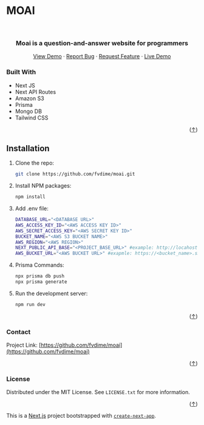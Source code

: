 # MOAI

<!-- Improved compatibility of back to top link: See: https://github.com/othneildrew/Best-README-Template/pull/73 -->

<a name="readme-top"></a>

<!-- PROJECT LOGO -->
<br />
<div align="center">
  <h3 align="center">Moai is a question-and-answer website for programmers</h3>

  <p align="center">
    <a href="https://eloquent-ruddy.vercel.app/">View Demo</a>
    ·
    <a href="https://github.com/fvdime/moai/issues">Report Bug</a>
    ·
    <a href="https://github.com/fvdime/moai/issues">Request Feature</a>
    ·
    <a href="https://moai-ten.vercel.app/">Live Demo</a>
  </p>
</div>

### Built With

- Next JS
- Next API Routes
- Amazon S3
- Prisma
- Mongo DB
- Tailwind CSS

<p align="right">(<a href="#readme-top">↑</a>)</p>

## Installation

1. Clone the repo:
   ```sh
   git clone https://github.com/fvdime/moai.git
   ```
2. Install NPM packages:
   ```sh
   npm install
   ```
3. Add .env file:

   ```bash
   DATABASE_URL="<DATABASE URL>"
   AWS_ACCESS_KEY_ID="<AWS ACCESS KEY ID>"
   AWS_SECRET_ACCESS_KEY="<AWS SECRET KEY ID>"
   BUCKET_NAME="<AWS S3 BUCKET NAME>"
   AWS_REGION="<AWS REGION>"
   NEXT_PUBLIC_API_BASE="<PROJECT_BASE_URL>" #example: http://locahost:3000
   AWS_BUCKET_URL="<AWS BUCKET URL>" #exapmle: https://<bucket_name>.s3.eu-central-1.amazonaws.com/
   ```

4. Prisma Commands:

   ```bash
   npx prisma db push
   npx prisma generate
   ```

5. Run the development server:

   ```bash
   npm run dev
   ```

<p align="right">(<a href="#readme-top">↑</a>)</p>

### Contact

<!-- Fadime or Faya - fadime.dogrulj@gmail.com -->

Project Link: [https://github.com/fvdime/moai](https://github.com/fvdime/moai)

<p align="right">(<a href="#readme-top">↑</a>)</p>

### License

Distributed under the MIT License. See `LICENSE.txt` for more information.

<p align="right">(<a href="#readme-top">↑</a>)</p>

This is a [Next.js](https://nextjs.org/) project bootstrapped with [`create-next-app`](https://github.com/vercel/next.js/tree/canary/packages/create-next-app).
